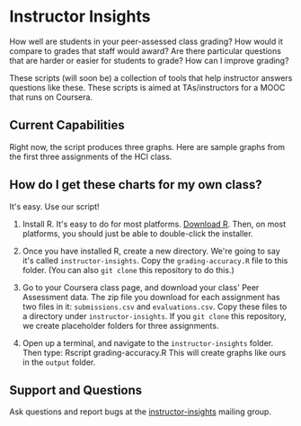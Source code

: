 Instructor Insights
============

How well are students in your peer-assessed class grading? How would it compare to grades that staff would award? Are there particular questions that are harder or easier for students to grade? How can I improve grading?

These scripts (will soon be) a collection of tools that help instructor answers questions like these. These scripts is aimed at TAs/instructors for a MOOC that runs on Coursera.

Current Capabilities
--------------------

Right now, the script produces three graphs. Here are sample graphs from the first three assignments of the HCI class. 

How do I get these charts for my own class?
----

It's easy. Use our script!

1. Install R. It's easy to do for most platforms. [Download R](http://cran.cnr.berkeley.edu/). Then, on most platforms, you should just be able to double-click the installer.

2. Once you have installed R, create a new directory. We're going to say it's called `instructor-insights`. Copy the `grading-accuracy.R` file to this folder. (You can also `git clone` this repository to do this.)

3. Go to your Coursera class page, and download your class' Peer Assessment data. The zip file you download for each assignment has two files in it: `submissions.csv` and `evaluations.csv`. Copy these files to a directory under `instructor-insights`. If you `git clone` this repository, we create placeholder folders for three assignments.

4. Open up a terminal, and navigate to the `instructor-insights` folder. Then type:
	Rscript grading-accuracy.R
 This will create graphs like ours in the `output` folder.

Support and Questions
-----

Ask questions and report bugs at the [instructor-insights](https://mailman.stanford.edu/mailman/listinfo/instructor-insights) mailing group.
